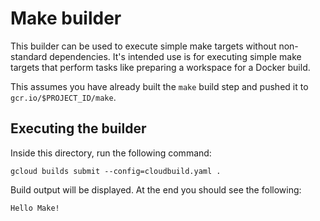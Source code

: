 # Make builder

This builder can be used to execute simple make targets without non-standard
dependencies.  It's intended use is for executing simple make targets that
perform tasks like preparing a workspace for a Docker build.

This assumes you have already built the `make` build step and pushed it to
`gcr.io/$PROJECT_ID/make`.

## Executing the builder

Inside this directory, run the following command:

```
gcloud builds submit --config=cloudbuild.yaml .
```

Build output will be displayed.  At the end you should see the following:

```
Hello Make!
```
